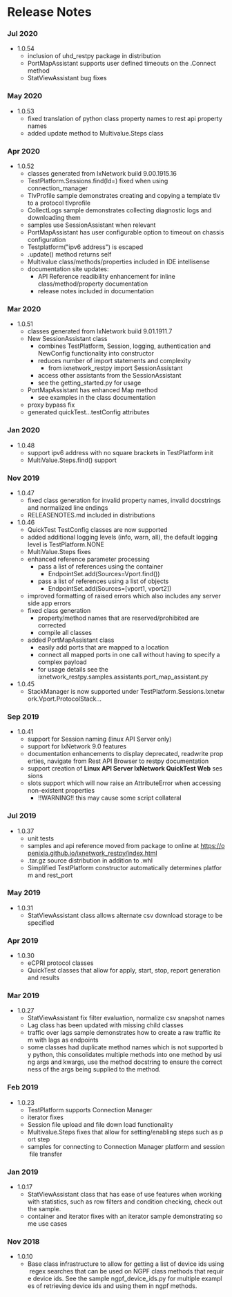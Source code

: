 # Release Notes

### Jul 2020
* 1.0.54
  * inclusion of uhd_restpy package in distribution
  * PortMapAssistant supports user defined timeouts on the .Connect method
  * StatViewAssistant bug fixes

### May 2020
* 1.0.53
  * fixed translation of python class property names to rest api property names
  * added update method to Multivalue.Steps class

### Apr 2020
* 1.0.52
  * classes generated from IxNetwork build 9.00.1915.16
  * TestPlatform.Sessions.find(Id=) fixed when using connection_manager 
  * TlvProfile sample demonstrates creating and copying a template tlv to a protocol tlvprofile
  * CollectLogs sample demonstrates collecting diagnostic logs and downloading them
  * samples use SessionAssistant when relevant
  * PortMapAssistant has user configurable option to timeout on chassis configuration
  * Testplatform("ipv6 address") is escaped
  * .update() method returns self
  * Multivalue class/methods/properties included in IDE intellisense
  * documentation site updates:
    * API Reference readibility enhancement for inline class/method/property documentation
    * release notes included in documentation
 
### Mar 2020
* 1.0.51
  * classes generated from IxNetwork build 9.01.1911.7 
  * New SessionAssistant class
    * combines TestPlatform, Session, logging, authentication and NewConfig functionality into constructor
    * reduces number of import statements and complexity
      * from ixnetwork_restpy import SessionAssistant
    * access other assistants from the SessionAssistant
    * see the getting_started.py for usage
  * PortMapAssistant has enhanced Map method
    * see examples in the class documentation
  * proxy bypass fix
  * generated quickTest...testConfig attributes
  
### Jan 2020
* 1.0.48
  * support ipv6 address with no square brackets in TestPlatform init
  * MultiValue.Steps.find() support 

### Nov 2019
* 1.0.47
  * fixed class generation for invalid property names, invalid docstrings and normalized line endings
  * RELEASENOTES.md included in distributions
* 1.0.46
  * QuickTest TestConfig classes are now supported
  * added additional logging levels (info, warn, all), the default logging level is TestPlatform.NONE
  * MultiValue.Steps fixes
  * enhanced reference parameter processing 
    * pass a list of references using the container
      * EndpointSet.add(Sources=Vport.find())
    * pass a list of references using a list of objects
      * EndpointSet.add(Sources=[vport1, vport2])
  * improved formatting of raised errors which also includes any server side app errors
  * fixed class generation
    * property/method names that are reserved/prohibited are corrected
    * compile all classes  
  * added PortMapAssistant class
    * easily add ports that are mapped to a location
    * connect all mapped ports in one call without having to specify a complex payload
    * for usage details see the ixnetwork_restpy.samples.assistants.port_map_assistant.py
* 1.0.45
  * StackManager is now supported under TestPlatform.Sessions.Ixnetwork.Vport.ProtocolStack...

### Sep 2019
* 1.0.41
  * support for Session naming (linux API Server only)
  * support for IxNetwork 9.0 features
  * documentation enhancements to display deprecated, readwrite properties, navigate from Rest API Browser to restpy documentation
  * support creation of **Linux API Server IxNetwork QuickTest Web** sessions
  * slots support which will now raise an AttributeError when accessing non-existent properties 
    * !!WARNING!! this may cause some script collateral

### Jul 2019
* 1.0.37
  * unit tests
  * samples and api reference moved from package to online at https://openixia.github.io/ixnetwork_restpy/index.html
  * .tar.gz source distribution in addition to .whl
  * Simplified TestPlatform constructor automatically determines platform and rest_port

### May 2019
* 1.0.31
  * StatViewAssistant class allows alternate csv download storage to be specified

### Apr 2019
* 1.0.30
  * eCPRI protocol classes
  * QuickTest classes that allow for apply, start, stop, report generation and results

### Mar 2019
* 1.0.27
  * StatViewAssistant fix filter evaluation, normalize csv snapshot names
  * Lag class has been updated with missing child classes
  * traffic over lags sample demonstrates how to create a raw traffic item with lags as endpoints
  * some classes had duplicate method names which is not supported by python, this consolidates multiple methods into one method by using args and kwargs, use the method docstring to ensure the correctness of the args being supplied to the method.

### Feb 2019
* 1.0.23
  * TestPlatform supports Connection Manager
  * iterator fixes
  * Session file upload and file down load functionality
  * Multivalue.Steps fixes that allow for setting/enabling steps such as port step
  * samples for connecting to Connection Manager platform and session file transfer

### Jan 2019
* 1.0.17
  * StatViewAssistant class that has ease of use features when working with statistics, such as row filters and condition checking, check out the sample.
  * container and iterator fixes with an iterator sample demonstrating some use cases

### Nov 2018
* 1.0.10
  * Base class infrastructure to allow for getting a list of device ids using regex searches that can be used on NGPF class methods that require device ids. See the sample ngpf_device_ids.py for multiple examples of retrieving device ids and using them in ngpf methods.
